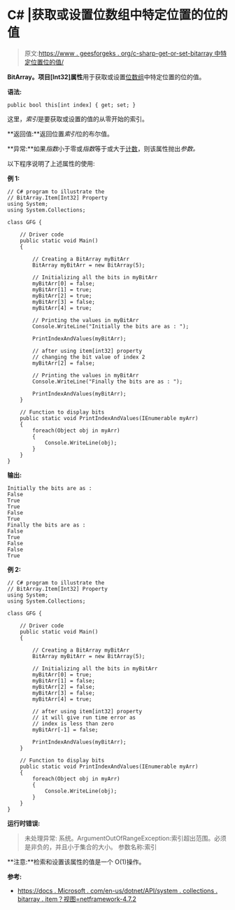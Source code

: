 # C# |获取或设置位数组中特定位置的位的值

> 原文:[https://www . geesforgeks . org/c-sharp-get-or-set-bitarray 中特定位置位的值/](https://www.geeksforgeeks.org/c-sharp-gets-or-sets-the-value-of-the-bit-at-a-specific-position-in-the-bitarray/)

**BitArray。项目[Int32]属性**用于获取或设置[位数组](https://www.geeksforgeeks.org/c-bitarray-class/)中特定位置的位的值。

**语法:**

```
public bool this[int index] { get; set; }
```

这里，*索引*是要获取或设置的值的从零开始的索引。

**返回值:**返回位置*索引*位的布尔值。

**异常:**如果*指数*小于零或*指数*等于或大于[计数](https://www.geeksforgeeks.org/c-number-of-elements-contained-in-the-bitarray/)，则该属性抛出*参数。*

以下程序说明了上述属性的使用:

**例 1:**

```
// C# program to illustrate the
// BitArray.Item[Int32] Property
using System;
using System.Collections;

class GFG {

    // Driver code
    public static void Main()
    {

        // Creating a BitArray myBitArr
        BitArray myBitArr = new BitArray(5);

        // Initializing all the bits in myBitArr
        myBitArr[0] = false;
        myBitArr[1] = true;
        myBitArr[2] = true;
        myBitArr[3] = false;
        myBitArr[4] = true;

        // Printing the values in myBitArr
        Console.WriteLine("Initially the bits are as : ");

        PrintIndexAndValues(myBitArr);

        // after using item[int32] property
        // changing the bit value of index 2
        myBitArr[2] = false;

        // Printing the values in myBitArr
        Console.WriteLine("Finally the bits are as : ");

        PrintIndexAndValues(myBitArr);
    }

    // Function to display bits
    public static void PrintIndexAndValues(IEnumerable myArr)
    {
        foreach(Object obj in myArr)
        {
            Console.WriteLine(obj);
        }
    }
}
```

**输出:**

```
Initially the bits are as : 
False
True
True
False
True
Finally the bits are as : 
False
True
False
False
True

```

**例 2:**

```
// C# program to illustrate the
// BitArray.Item[Int32] Property
using System;
using System.Collections;

class GFG {

    // Driver code
    public static void Main()
    {

        // Creating a BitArray myBitArr
        BitArray myBitArr = new BitArray(5);

        // Initializing all the bits in myBitArr
        myBitArr[0] = true;
        myBitArr[1] = false;
        myBitArr[2] = false;
        myBitArr[3] = false;
        myBitArr[4] = true;

        // after using item[int32] property
        // it will give run time error as
        // index is less than zero
        myBitArr[-1] = false;

        PrintIndexAndValues(myBitArr);
    }

    // Function to display bits
    public static void PrintIndexAndValues(IEnumerable myArr)
    {
        foreach(Object obj in myArr)
        {
            Console.WriteLine(obj);
        }
    }
}
```

**运行时错误:**

> 未处理异常:
> 系统。ArgumentOutOfRangeException:索引超出范围。必须是非负的，并且小于集合的大小。
> 参数名称:索引

**注意:**检索和设置该属性的值是一个 O(1)操作。

**参考:**

*   [https://docs . Microsoft . com/en-us/dotnet/API/system . collections . bitarray . item？视图=netframework-4.7.2](https://docs.microsoft.com/en-us/dotnet/api/system.collections.bitarray.item?view=netframework-4.7.2)